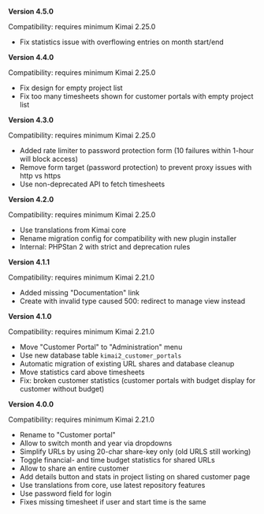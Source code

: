 **Version 4.5.0**

Compatibility: requires minimum Kimai 2.25.0

- Fix statistics issue with overflowing entries on month start/end

**Version 4.4.0**

Compatibility: requires minimum Kimai 2.25.0

- Fix design for empty project list
- Fix too many timesheets shown for customer portals with empty project list

**Version 4.3.0**

Compatibility: requires minimum Kimai 2.25.0

- Added rate limiter to password protection form (10 failures within 1-hour will block access)
- Remove form target (password protection) to prevent proxy issues with http vs https
- Use non-deprecated API to fetch timesheets

**Version 4.2.0**

Compatibility: requires minimum Kimai 2.25.0

- Use translations from Kimai core
- Rename migration config for compatibility with new plugin installer
- Internal: PHPStan 2 with strict and deprecation rules

**Version 4.1.1**

Compatibility: requires minimum Kimai 2.21.0

- Added missing "Documentation" link 
- Create with invalid type caused 500: redirect to manage view instead

**Version 4.1.0**

Compatibility: requires minimum Kimai 2.21.0

- Move "Customer Portal" to "Administration" menu
- Use new database table `kimai2_customer_portals`
- Automatic migration of existing URL shares and database cleanup
- Move statistics card above timesheets
- Fix: broken customer statistics (customer portals with budget display for customer without budget)

**Version 4.0.0**

Compatibility: requires minimum Kimai 2.21.0

- Rename to "Customer portal"
- Allow to switch month and year via dropdowns
- Simplify URLs by using 20-char share-key only (old URLS still working)
- Toggle financial- and time budget statistics for shared URLs
- Allow to share an entire customer
- Add details button and stats in project listing on shared customer page
- Use translations from core, use latest repository features
- Use password field for login
- Fixes missing timesheet if user and start time is the same

